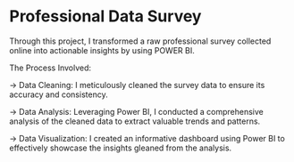 # Professional Data Survey

Through this project, I transformed a raw professional survey collected online into actionable insights by using POWER BI.

The Process Involved:

-> Data Cleaning: I meticulously cleaned the survey data to ensure its accuracy and consistency.

-> Data Analysis: Leveraging Power BI, I conducted a comprehensive analysis of the cleaned data to extract valuable trends and patterns.

-> Data Visualization: I created an informative dashboard using Power BI to effectively showcase the insights gleaned from the analysis.
